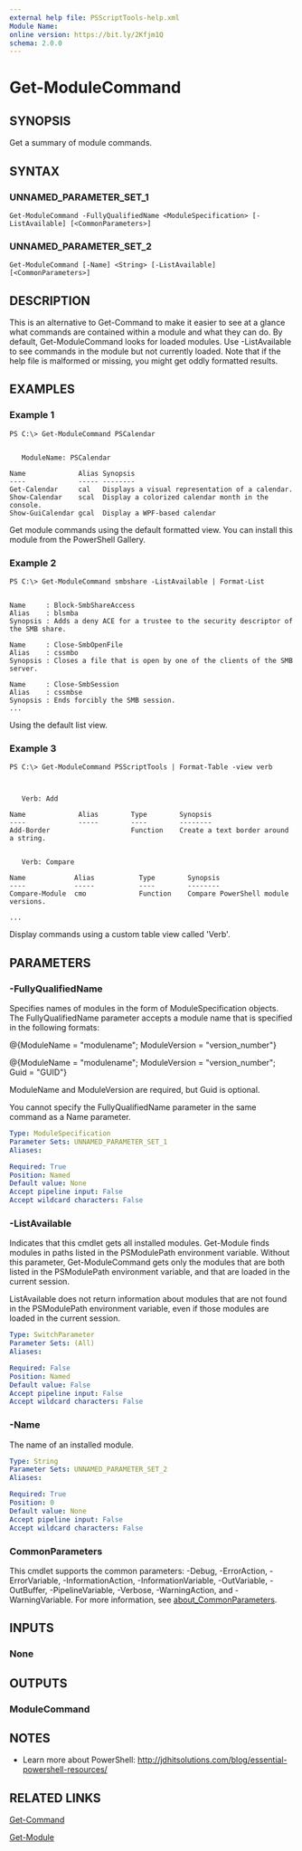 ```yaml
---
external help file: PSScriptTools-help.xml
Module Name:
online version: https://bit.ly/2Kfjm1Q
schema: 2.0.0
---
```


# Get-ModuleCommand

## SYNOPSIS
Get a summary of module commands.

## SYNTAX

### UNNAMED_PARAMETER_SET_1
```
Get-ModuleCommand -FullyQualifiedName <ModuleSpecification> [-ListAvailable] [<CommonParameters>]
```

### UNNAMED_PARAMETER_SET_2
```
Get-ModuleCommand [-Name] <String> [-ListAvailable] [<CommonParameters>]
```

## DESCRIPTION
This is an alternative to Get-Command to make it easier to see at a glance what commands are contained within a module and what they can do.
By default, Get-ModuleCommand looks for loaded modules.
Use -ListAvailable to see commands in the module but not currently loaded.
Note that if the help file is malformed or missing, you might get oddly formatted results.

## EXAMPLES

### Example 1
```
PS C:\> Get-ModuleCommand PSCalendar


   ModuleName: PSCalendar

Name             Alias Synopsis
----             ----- --------
Get-Calendar     cal   Displays a visual representation of a calendar.
Show-Calendar    scal  Display a colorized calendar month in the console.
Show-GuiCalendar gcal  Display a WPF-based calendar
```

Get module commands using the default formatted view.
You can install this module from the PowerShell Gallery.

### Example 2
```
PS C:\> Get-ModuleCommand smbshare -ListAvailable | Format-List


Name     : Block-SmbShareAccess
Alias    : blsmba
Synopsis : Adds a deny ACE for a trustee to the security descriptor of the SMB share.

Name     : Close-SmbOpenFile
Alias    : cssmbo
Synopsis : Closes a file that is open by one of the clients of the SMB server.

Name     : Close-SmbSession
Alias    : cssmbse
Synopsis : Ends forcibly the SMB session.
...
```

Using the default list view.

### Example 3
```
PS C:\> Get-ModuleCommand PSScriptTools | Format-Table -view verb



   Verb: Add

Name             Alias        Type        Synopsis
----             -----        ----        --------
Add-Border                    Function    Create a text border around a string.


   Verb: Compare

Name            Alias           Type        Synopsis
----            -----           ----        --------
Compare-Module  cmo             Function    Compare PowerShell module versions.

...
```

Display commands using a custom table view called 'Verb'.

## PARAMETERS

### -FullyQualifiedName
Specifies names of modules in the form of ModuleSpecification objects.
The FullyQualifiedName parameter accepts a module name that is specified in the following formats:

@{ModuleName = "modulename"; ModuleVersion = "version_number"}

@{ModuleName = "modulename"; ModuleVersion = "version_number"; Guid = "GUID"}

ModuleName and ModuleVersion are required, but Guid is optional.

You cannot specify the FullyQualifiedName parameter in the same command as a Name parameter.

```yaml
Type: ModuleSpecification
Parameter Sets: UNNAMED_PARAMETER_SET_1
Aliases:

Required: True
Position: Named
Default value: None
Accept pipeline input: False
Accept wildcard characters: False
```

### -ListAvailable
Indicates that this cmdlet gets all installed modules.
Get-Module finds modules in paths listed in the PSModulePath environment variable.
Without this parameter, Get-ModuleCommand gets only the modules that are both listed in the PSModulePath environment variable, and that are loaded in the current session.

ListAvailable does not return information about modules that are not found in the PSModulePath environment variable, even if those modules are loaded in the current session.

```yaml
Type: SwitchParameter
Parameter Sets: (All)
Aliases:

Required: False
Position: Named
Default value: False
Accept pipeline input: False
Accept wildcard characters: False
```

### -Name
The name of an installed module.

```yaml
Type: String
Parameter Sets: UNNAMED_PARAMETER_SET_2
Aliases:

Required: True
Position: 0
Default value: None
Accept pipeline input: False
Accept wildcard characters: False
```

### CommonParameters
This cmdlet supports the common parameters: -Debug, -ErrorAction, -ErrorVariable, -InformationAction, -InformationVariable, -OutVariable, -OutBuffer, -PipelineVariable, -Verbose, -WarningAction, and -WarningVariable. For more information, see [about_CommonParameters](http://go.microsoft.com/fwlink/?LinkID=113216).

## INPUTS

### None
## OUTPUTS

### ModuleCommand
## NOTES
* Learn more about PowerShell: http://jdhitsolutions.com/blog/essential-powershell-resources/

## RELATED LINKS

[Get-Command]()

[Get-Module]()

